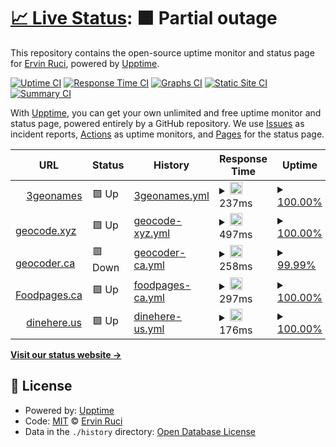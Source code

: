 # [📈 Live Status](https://uptime.3geonames.org): <!--live status--> **🟧 Partial outage**

This repository contains the open-source uptime monitor and status page for [Ervin Ruci](http://eruci.com), powered by [Upptime](https://github.com/upptime/upptime).

[![Uptime CI](https://github.com/koj-co/upptime/workflows/Uptime%20CI/badge.svg)](https://github.com/koj-co/upptime/actions?query=workflow%3A%22Uptime+CI%22)
[![Response Time CI](https://github.com/koj-co/upptime/workflows/Response%20Time%20CI/badge.svg)](https://github.com/koj-co/upptime/actions?query=workflow%3A%22Response+Time+CI%22)
[![Graphs CI](https://github.com/koj-co/upptime/workflows/Graphs%20CI/badge.svg)](https://github.com/koj-co/upptime/actions?query=workflow%3A%22Graphs+CI%22)
[![Static Site CI](https://github.com/koj-co/upptime/workflows/Static%20Site%20CI/badge.svg)](https://github.com/koj-co/upptime/actions?query=workflow%3A%22Static+Site+CI%22)
[![Summary CI](https://github.com/koj-co/upptime/workflows/Summary%20CI/badge.svg)](https://github.com/koj-co/upptime/actions?query=workflow%3A%22Summary+CI%22)

With [Upptime](https://upptime.js.org), you can get your own unlimited and free uptime monitor and status page, powered entirely by a GitHub repository. We use [Issues](https://github.com/eruci/upptime/issues) as incident reports, [Actions](https://github.com/eruci/upptime/actions) as uptime monitors, and [Pages](https://uptime.3geonames.org) for the status page.

<!--start: status pages-->
<!-- This summary is generated by Upptime (https://github.com/upptime/upptime) -->
<!-- Do not edit this manually, your changes will be overwritten -->
<!-- prettier-ignore -->
| URL | Status | History | Response Time | Uptime |
| --- | ------ | ------- | ------------- | ------ |
| <img alt="" src="https://favicons.githubusercontent.com/3geonames.org" height="13"> [3geonames](https://3geonames.org) | 🟩 Up | [3geonames.yml](https://github.com/eruci/uptime/commits/master/history/3geonames.yml) | <details><summary><img alt="Response time graph" src="./graphs/3geonames/response-time-week.png" height="20"> 237ms</summary><br><a href="https://uptime.3geonames.org/history/3geonames"><img alt="Response time 237" src="https://img.shields.io/endpoint?url=https%3A%2F%2Fraw.githubusercontent.com%2Feruci%2Fuptime%2Fmaster%2Fapi%2F3geonames%2Fresponse-time.json"></a><br><a href="https://uptime.3geonames.org/history/3geonames"><img alt="24-hour response time 237" src="https://img.shields.io/endpoint?url=https%3A%2F%2Fraw.githubusercontent.com%2Feruci%2Fuptime%2Fmaster%2Fapi%2F3geonames%2Fresponse-time-day.json"></a><br><a href="https://uptime.3geonames.org/history/3geonames"><img alt="7-day response time 237" src="https://img.shields.io/endpoint?url=https%3A%2F%2Fraw.githubusercontent.com%2Feruci%2Fuptime%2Fmaster%2Fapi%2F3geonames%2Fresponse-time-week.json"></a><br><a href="https://uptime.3geonames.org/history/3geonames"><img alt="30-day response time 237" src="https://img.shields.io/endpoint?url=https%3A%2F%2Fraw.githubusercontent.com%2Feruci%2Fuptime%2Fmaster%2Fapi%2F3geonames%2Fresponse-time-month.json"></a><br><a href="https://uptime.3geonames.org/history/3geonames"><img alt="1-year response time 237" src="https://img.shields.io/endpoint?url=https%3A%2F%2Fraw.githubusercontent.com%2Feruci%2Fuptime%2Fmaster%2Fapi%2F3geonames%2Fresponse-time-year.json"></a></details> | <details><summary><a href="https://uptime.3geonames.org/history/3geonames">100.00%</a></summary><a href="https://uptime.3geonames.org/history/3geonames"><img alt="All-time uptime 100.00%" src="https://img.shields.io/endpoint?url=https%3A%2F%2Fraw.githubusercontent.com%2Feruci%2Fuptime%2Fmaster%2Fapi%2F3geonames%2Fuptime.json"></a><br><a href="https://uptime.3geonames.org/history/3geonames"><img alt="24-hour uptime 100.00%" src="https://img.shields.io/endpoint?url=https%3A%2F%2Fraw.githubusercontent.com%2Feruci%2Fuptime%2Fmaster%2Fapi%2F3geonames%2Fuptime-day.json"></a><br><a href="https://uptime.3geonames.org/history/3geonames"><img alt="7-day uptime 100.00%" src="https://img.shields.io/endpoint?url=https%3A%2F%2Fraw.githubusercontent.com%2Feruci%2Fuptime%2Fmaster%2Fapi%2F3geonames%2Fuptime-week.json"></a><br><a href="https://uptime.3geonames.org/history/3geonames"><img alt="30-day uptime 100.00%" src="https://img.shields.io/endpoint?url=https%3A%2F%2Fraw.githubusercontent.com%2Feruci%2Fuptime%2Fmaster%2Fapi%2F3geonames%2Fuptime-month.json"></a><br><a href="https://uptime.3geonames.org/history/3geonames"><img alt="1-year uptime 100.00%" src="https://img.shields.io/endpoint?url=https%3A%2F%2Fraw.githubusercontent.com%2Feruci%2Fuptime%2Fmaster%2Fapi%2F3geonames%2Fuptime-year.json"></a></details>
| <img alt="" src="https://favicons.githubusercontent.com/geocode.xyz" height="13"> [geocode.xyz](https://geocode.xyz) | 🟩 Up | [geocode-xyz.yml](https://github.com/eruci/uptime/commits/master/history/geocode-xyz.yml) | <details><summary><img alt="Response time graph" src="./graphs/geocode-xyz/response-time-week.png" height="20"> 497ms</summary><br><a href="https://uptime.3geonames.org/history/geocode-xyz"><img alt="Response time 497" src="https://img.shields.io/endpoint?url=https%3A%2F%2Fraw.githubusercontent.com%2Feruci%2Fuptime%2Fmaster%2Fapi%2Fgeocode-xyz%2Fresponse-time.json"></a><br><a href="https://uptime.3geonames.org/history/geocode-xyz"><img alt="24-hour response time 497" src="https://img.shields.io/endpoint?url=https%3A%2F%2Fraw.githubusercontent.com%2Feruci%2Fuptime%2Fmaster%2Fapi%2Fgeocode-xyz%2Fresponse-time-day.json"></a><br><a href="https://uptime.3geonames.org/history/geocode-xyz"><img alt="7-day response time 497" src="https://img.shields.io/endpoint?url=https%3A%2F%2Fraw.githubusercontent.com%2Feruci%2Fuptime%2Fmaster%2Fapi%2Fgeocode-xyz%2Fresponse-time-week.json"></a><br><a href="https://uptime.3geonames.org/history/geocode-xyz"><img alt="30-day response time 497" src="https://img.shields.io/endpoint?url=https%3A%2F%2Fraw.githubusercontent.com%2Feruci%2Fuptime%2Fmaster%2Fapi%2Fgeocode-xyz%2Fresponse-time-month.json"></a><br><a href="https://uptime.3geonames.org/history/geocode-xyz"><img alt="1-year response time 497" src="https://img.shields.io/endpoint?url=https%3A%2F%2Fraw.githubusercontent.com%2Feruci%2Fuptime%2Fmaster%2Fapi%2Fgeocode-xyz%2Fresponse-time-year.json"></a></details> | <details><summary><a href="https://uptime.3geonames.org/history/geocode-xyz">100.00%</a></summary><a href="https://uptime.3geonames.org/history/geocode-xyz"><img alt="All-time uptime 100.00%" src="https://img.shields.io/endpoint?url=https%3A%2F%2Fraw.githubusercontent.com%2Feruci%2Fuptime%2Fmaster%2Fapi%2Fgeocode-xyz%2Fuptime.json"></a><br><a href="https://uptime.3geonames.org/history/geocode-xyz"><img alt="24-hour uptime 100.00%" src="https://img.shields.io/endpoint?url=https%3A%2F%2Fraw.githubusercontent.com%2Feruci%2Fuptime%2Fmaster%2Fapi%2Fgeocode-xyz%2Fuptime-day.json"></a><br><a href="https://uptime.3geonames.org/history/geocode-xyz"><img alt="7-day uptime 100.00%" src="https://img.shields.io/endpoint?url=https%3A%2F%2Fraw.githubusercontent.com%2Feruci%2Fuptime%2Fmaster%2Fapi%2Fgeocode-xyz%2Fuptime-week.json"></a><br><a href="https://uptime.3geonames.org/history/geocode-xyz"><img alt="30-day uptime 100.00%" src="https://img.shields.io/endpoint?url=https%3A%2F%2Fraw.githubusercontent.com%2Feruci%2Fuptime%2Fmaster%2Fapi%2Fgeocode-xyz%2Fuptime-month.json"></a><br><a href="https://uptime.3geonames.org/history/geocode-xyz"><img alt="1-year uptime 100.00%" src="https://img.shields.io/endpoint?url=https%3A%2F%2Fraw.githubusercontent.com%2Feruci%2Fuptime%2Fmaster%2Fapi%2Fgeocode-xyz%2Fuptime-year.json"></a></details>
| <img alt="" src="https://favicons.githubusercontent.com/geocoder.ca" height="13"> [geocoder.ca](https://geocoder.ca) | 🟥 Down | [geocoder-ca.yml](https://github.com/eruci/uptime/commits/master/history/geocoder-ca.yml) | <details><summary><img alt="Response time graph" src="./graphs/geocoder-ca/response-time-week.png" height="20"> 258ms</summary><br><a href="https://uptime.3geonames.org/history/geocoder-ca"><img alt="Response time 258" src="https://img.shields.io/endpoint?url=https%3A%2F%2Fraw.githubusercontent.com%2Feruci%2Fuptime%2Fmaster%2Fapi%2Fgeocoder-ca%2Fresponse-time.json"></a><br><a href="https://uptime.3geonames.org/history/geocoder-ca"><img alt="24-hour response time 258" src="https://img.shields.io/endpoint?url=https%3A%2F%2Fraw.githubusercontent.com%2Feruci%2Fuptime%2Fmaster%2Fapi%2Fgeocoder-ca%2Fresponse-time-day.json"></a><br><a href="https://uptime.3geonames.org/history/geocoder-ca"><img alt="7-day response time 258" src="https://img.shields.io/endpoint?url=https%3A%2F%2Fraw.githubusercontent.com%2Feruci%2Fuptime%2Fmaster%2Fapi%2Fgeocoder-ca%2Fresponse-time-week.json"></a><br><a href="https://uptime.3geonames.org/history/geocoder-ca"><img alt="30-day response time 258" src="https://img.shields.io/endpoint?url=https%3A%2F%2Fraw.githubusercontent.com%2Feruci%2Fuptime%2Fmaster%2Fapi%2Fgeocoder-ca%2Fresponse-time-month.json"></a><br><a href="https://uptime.3geonames.org/history/geocoder-ca"><img alt="1-year response time 258" src="https://img.shields.io/endpoint?url=https%3A%2F%2Fraw.githubusercontent.com%2Feruci%2Fuptime%2Fmaster%2Fapi%2Fgeocoder-ca%2Fresponse-time-year.json"></a></details> | <details><summary><a href="https://uptime.3geonames.org/history/geocoder-ca">99.99%</a></summary><a href="https://uptime.3geonames.org/history/geocoder-ca"><img alt="All-time uptime 99.99%" src="https://img.shields.io/endpoint?url=https%3A%2F%2Fraw.githubusercontent.com%2Feruci%2Fuptime%2Fmaster%2Fapi%2Fgeocoder-ca%2Fuptime.json"></a><br><a href="https://uptime.3geonames.org/history/geocoder-ca"><img alt="24-hour uptime 99.99%" src="https://img.shields.io/endpoint?url=https%3A%2F%2Fraw.githubusercontent.com%2Feruci%2Fuptime%2Fmaster%2Fapi%2Fgeocoder-ca%2Fuptime-day.json"></a><br><a href="https://uptime.3geonames.org/history/geocoder-ca"><img alt="7-day uptime 99.99%" src="https://img.shields.io/endpoint?url=https%3A%2F%2Fraw.githubusercontent.com%2Feruci%2Fuptime%2Fmaster%2Fapi%2Fgeocoder-ca%2Fuptime-week.json"></a><br><a href="https://uptime.3geonames.org/history/geocoder-ca"><img alt="30-day uptime 99.99%" src="https://img.shields.io/endpoint?url=https%3A%2F%2Fraw.githubusercontent.com%2Feruci%2Fuptime%2Fmaster%2Fapi%2Fgeocoder-ca%2Fuptime-month.json"></a><br><a href="https://uptime.3geonames.org/history/geocoder-ca"><img alt="1-year uptime 99.99%" src="https://img.shields.io/endpoint?url=https%3A%2F%2Fraw.githubusercontent.com%2Feruci%2Fuptime%2Fmaster%2Fapi%2Fgeocoder-ca%2Fuptime-year.json"></a></details>
| <img alt="" src="https://favicons.githubusercontent.com/foodpages.ca" height="13"> [Foodpages.ca](https://foodpages.ca) | 🟩 Up | [foodpages-ca.yml](https://github.com/eruci/uptime/commits/master/history/foodpages-ca.yml) | <details><summary><img alt="Response time graph" src="./graphs/foodpages-ca/response-time-week.png" height="20"> 297ms</summary><br><a href="https://uptime.3geonames.org/history/foodpages-ca"><img alt="Response time 297" src="https://img.shields.io/endpoint?url=https%3A%2F%2Fraw.githubusercontent.com%2Feruci%2Fuptime%2Fmaster%2Fapi%2Ffoodpages-ca%2Fresponse-time.json"></a><br><a href="https://uptime.3geonames.org/history/foodpages-ca"><img alt="24-hour response time 297" src="https://img.shields.io/endpoint?url=https%3A%2F%2Fraw.githubusercontent.com%2Feruci%2Fuptime%2Fmaster%2Fapi%2Ffoodpages-ca%2Fresponse-time-day.json"></a><br><a href="https://uptime.3geonames.org/history/foodpages-ca"><img alt="7-day response time 297" src="https://img.shields.io/endpoint?url=https%3A%2F%2Fraw.githubusercontent.com%2Feruci%2Fuptime%2Fmaster%2Fapi%2Ffoodpages-ca%2Fresponse-time-week.json"></a><br><a href="https://uptime.3geonames.org/history/foodpages-ca"><img alt="30-day response time 297" src="https://img.shields.io/endpoint?url=https%3A%2F%2Fraw.githubusercontent.com%2Feruci%2Fuptime%2Fmaster%2Fapi%2Ffoodpages-ca%2Fresponse-time-month.json"></a><br><a href="https://uptime.3geonames.org/history/foodpages-ca"><img alt="1-year response time 297" src="https://img.shields.io/endpoint?url=https%3A%2F%2Fraw.githubusercontent.com%2Feruci%2Fuptime%2Fmaster%2Fapi%2Ffoodpages-ca%2Fresponse-time-year.json"></a></details> | <details><summary><a href="https://uptime.3geonames.org/history/foodpages-ca">100.00%</a></summary><a href="https://uptime.3geonames.org/history/foodpages-ca"><img alt="All-time uptime 100.00%" src="https://img.shields.io/endpoint?url=https%3A%2F%2Fraw.githubusercontent.com%2Feruci%2Fuptime%2Fmaster%2Fapi%2Ffoodpages-ca%2Fuptime.json"></a><br><a href="https://uptime.3geonames.org/history/foodpages-ca"><img alt="24-hour uptime 100.00%" src="https://img.shields.io/endpoint?url=https%3A%2F%2Fraw.githubusercontent.com%2Feruci%2Fuptime%2Fmaster%2Fapi%2Ffoodpages-ca%2Fuptime-day.json"></a><br><a href="https://uptime.3geonames.org/history/foodpages-ca"><img alt="7-day uptime 100.00%" src="https://img.shields.io/endpoint?url=https%3A%2F%2Fraw.githubusercontent.com%2Feruci%2Fuptime%2Fmaster%2Fapi%2Ffoodpages-ca%2Fuptime-week.json"></a><br><a href="https://uptime.3geonames.org/history/foodpages-ca"><img alt="30-day uptime 100.00%" src="https://img.shields.io/endpoint?url=https%3A%2F%2Fraw.githubusercontent.com%2Feruci%2Fuptime%2Fmaster%2Fapi%2Ffoodpages-ca%2Fuptime-month.json"></a><br><a href="https://uptime.3geonames.org/history/foodpages-ca"><img alt="1-year uptime 100.00%" src="https://img.shields.io/endpoint?url=https%3A%2F%2Fraw.githubusercontent.com%2Feruci%2Fuptime%2Fmaster%2Fapi%2Ffoodpages-ca%2Fuptime-year.json"></a></details>
| <img alt="" src="https://favicons.githubusercontent.com/dinehere.us" height="13"> [dinehere.us](https://dinehere.us) | 🟩 Up | [dinehere-us.yml](https://github.com/eruci/uptime/commits/master/history/dinehere-us.yml) | <details><summary><img alt="Response time graph" src="./graphs/dinehere-us/response-time-week.png" height="20"> 176ms</summary><br><a href="https://uptime.3geonames.org/history/dinehere-us"><img alt="Response time 176" src="https://img.shields.io/endpoint?url=https%3A%2F%2Fraw.githubusercontent.com%2Feruci%2Fuptime%2Fmaster%2Fapi%2Fdinehere-us%2Fresponse-time.json"></a><br><a href="https://uptime.3geonames.org/history/dinehere-us"><img alt="24-hour response time 176" src="https://img.shields.io/endpoint?url=https%3A%2F%2Fraw.githubusercontent.com%2Feruci%2Fuptime%2Fmaster%2Fapi%2Fdinehere-us%2Fresponse-time-day.json"></a><br><a href="https://uptime.3geonames.org/history/dinehere-us"><img alt="7-day response time 176" src="https://img.shields.io/endpoint?url=https%3A%2F%2Fraw.githubusercontent.com%2Feruci%2Fuptime%2Fmaster%2Fapi%2Fdinehere-us%2Fresponse-time-week.json"></a><br><a href="https://uptime.3geonames.org/history/dinehere-us"><img alt="30-day response time 176" src="https://img.shields.io/endpoint?url=https%3A%2F%2Fraw.githubusercontent.com%2Feruci%2Fuptime%2Fmaster%2Fapi%2Fdinehere-us%2Fresponse-time-month.json"></a><br><a href="https://uptime.3geonames.org/history/dinehere-us"><img alt="1-year response time 176" src="https://img.shields.io/endpoint?url=https%3A%2F%2Fraw.githubusercontent.com%2Feruci%2Fuptime%2Fmaster%2Fapi%2Fdinehere-us%2Fresponse-time-year.json"></a></details> | <details><summary><a href="https://uptime.3geonames.org/history/dinehere-us">100.00%</a></summary><a href="https://uptime.3geonames.org/history/dinehere-us"><img alt="All-time uptime 100.00%" src="https://img.shields.io/endpoint?url=https%3A%2F%2Fraw.githubusercontent.com%2Feruci%2Fuptime%2Fmaster%2Fapi%2Fdinehere-us%2Fuptime.json"></a><br><a href="https://uptime.3geonames.org/history/dinehere-us"><img alt="24-hour uptime 100.00%" src="https://img.shields.io/endpoint?url=https%3A%2F%2Fraw.githubusercontent.com%2Feruci%2Fuptime%2Fmaster%2Fapi%2Fdinehere-us%2Fuptime-day.json"></a><br><a href="https://uptime.3geonames.org/history/dinehere-us"><img alt="7-day uptime 100.00%" src="https://img.shields.io/endpoint?url=https%3A%2F%2Fraw.githubusercontent.com%2Feruci%2Fuptime%2Fmaster%2Fapi%2Fdinehere-us%2Fuptime-week.json"></a><br><a href="https://uptime.3geonames.org/history/dinehere-us"><img alt="30-day uptime 100.00%" src="https://img.shields.io/endpoint?url=https%3A%2F%2Fraw.githubusercontent.com%2Feruci%2Fuptime%2Fmaster%2Fapi%2Fdinehere-us%2Fuptime-month.json"></a><br><a href="https://uptime.3geonames.org/history/dinehere-us"><img alt="1-year uptime 100.00%" src="https://img.shields.io/endpoint?url=https%3A%2F%2Fraw.githubusercontent.com%2Feruci%2Fuptime%2Fmaster%2Fapi%2Fdinehere-us%2Fuptime-year.json"></a></details>

<!--end: status pages-->

[**Visit our status website →**](https://uptime.3geonames.org)

## 📄 License

- Powered by: [Upptime](https://github.com/upptime/upptime)
- Code: [MIT](./LICENSE) © [Ervin Ruci](http://eruci.com)
- Data in the `./history` directory: [Open Database License](https://opendatacommons.org/licenses/odbl/1-0/)
